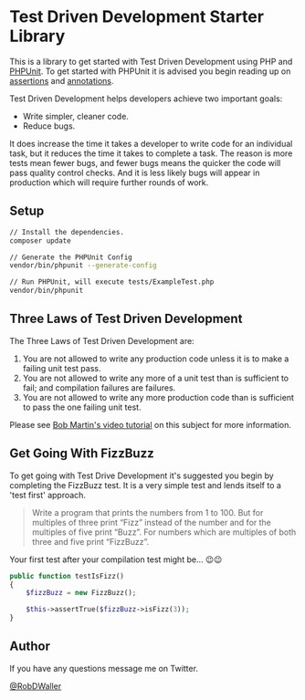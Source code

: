 # Test Driven Development Starter Library

This is a library to get started with Test Driven Development using PHP and [PHPUnit](https://phpunit.de/). To get started with PHPUnit it is advised you begin reading up on [assertions](https://phpunit.readthedocs.io/en/7.4/assertions.html) and [annotations](https://phpunit.readthedocs.io/en/7.4/annotations.html).

Test Driven Development helps developers achieve two important goals:

- Write simpler, cleaner code.
- Reduce bugs.

It does increase the time it takes a developer to write code for an individual task, but it reduces the time it takes to complete a task. The reason is more tests mean fewer bugs, and fewer bugs means the quicker the code will pass quality control checks. And it is less likely bugs will appear in production which will require further rounds of work.

## Setup

```sh
// Install the dependencies.
composer update

// Generate the PHPUnit Config
vendor/bin/phpunit --generate-config

// Run PHPUnit, will execute tests/ExampleTest.php
vendor/bin/phpunit
```

## Three Laws of Test Driven Development

The Three Laws of Test Driven Development are:

1. You are not allowed to write any production code unless it is to make a failing unit test pass.
2. You are not allowed to write any more of a unit test than is sufficient to fail; and compilation failures are failures.
3. You are not allowed to write any more production code than is sufficient to pass the one failing unit test.

Please see [Bob Martin's video tutorial](https://www.youtube.com/watch?v=qkblc5WRn-U) on this subject for more information.

## Get Going With FizzBuzz

To get going with Test Drive Development it's suggested you begin by completing the FizzBuzz test. It is a very simple test and lends itself to a 'test first' approach.

> Write a program that prints the numbers from 1 to 100. But for multiples of three print “Fizz” instead of the number and for the multiples of five print “Buzz”. For numbers which are multiples of both three and five print “FizzBuzz”.

Your first test after your compilation test might be... :wink::wink:

```php
public function testIsFizz()
{
    $fizzBuzz = new FizzBuzz();

    $this->assertTrue($fizzBuzz->isFizz(3));
}
```

## Author

If you have any questions message me on Twitter.

[@RobDWaller](https://twitter.com/RobDWaller)
